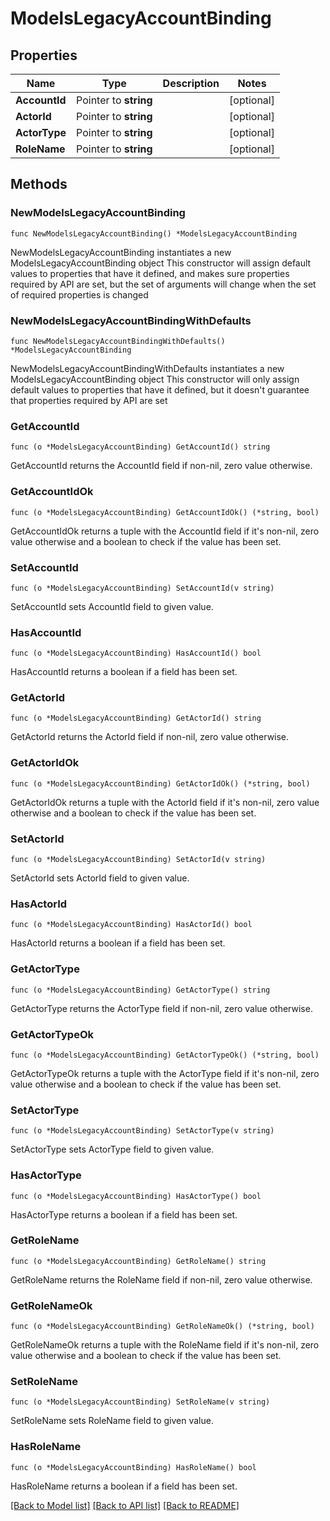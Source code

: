 # ModelsLegacyAccountBinding

## Properties

Name | Type | Description | Notes
------------ | ------------- | ------------- | -------------
**AccountId** | Pointer to **string** |  | [optional] 
**ActorId** | Pointer to **string** |  | [optional] 
**ActorType** | Pointer to **string** |  | [optional] 
**RoleName** | Pointer to **string** |  | [optional] 

## Methods

### NewModelsLegacyAccountBinding

`func NewModelsLegacyAccountBinding() *ModelsLegacyAccountBinding`

NewModelsLegacyAccountBinding instantiates a new ModelsLegacyAccountBinding object
This constructor will assign default values to properties that have it defined,
and makes sure properties required by API are set, but the set of arguments
will change when the set of required properties is changed

### NewModelsLegacyAccountBindingWithDefaults

`func NewModelsLegacyAccountBindingWithDefaults() *ModelsLegacyAccountBinding`

NewModelsLegacyAccountBindingWithDefaults instantiates a new ModelsLegacyAccountBinding object
This constructor will only assign default values to properties that have it defined,
but it doesn't guarantee that properties required by API are set

### GetAccountId

`func (o *ModelsLegacyAccountBinding) GetAccountId() string`

GetAccountId returns the AccountId field if non-nil, zero value otherwise.

### GetAccountIdOk

`func (o *ModelsLegacyAccountBinding) GetAccountIdOk() (*string, bool)`

GetAccountIdOk returns a tuple with the AccountId field if it's non-nil, zero value otherwise
and a boolean to check if the value has been set.

### SetAccountId

`func (o *ModelsLegacyAccountBinding) SetAccountId(v string)`

SetAccountId sets AccountId field to given value.

### HasAccountId

`func (o *ModelsLegacyAccountBinding) HasAccountId() bool`

HasAccountId returns a boolean if a field has been set.

### GetActorId

`func (o *ModelsLegacyAccountBinding) GetActorId() string`

GetActorId returns the ActorId field if non-nil, zero value otherwise.

### GetActorIdOk

`func (o *ModelsLegacyAccountBinding) GetActorIdOk() (*string, bool)`

GetActorIdOk returns a tuple with the ActorId field if it's non-nil, zero value otherwise
and a boolean to check if the value has been set.

### SetActorId

`func (o *ModelsLegacyAccountBinding) SetActorId(v string)`

SetActorId sets ActorId field to given value.

### HasActorId

`func (o *ModelsLegacyAccountBinding) HasActorId() bool`

HasActorId returns a boolean if a field has been set.

### GetActorType

`func (o *ModelsLegacyAccountBinding) GetActorType() string`

GetActorType returns the ActorType field if non-nil, zero value otherwise.

### GetActorTypeOk

`func (o *ModelsLegacyAccountBinding) GetActorTypeOk() (*string, bool)`

GetActorTypeOk returns a tuple with the ActorType field if it's non-nil, zero value otherwise
and a boolean to check if the value has been set.

### SetActorType

`func (o *ModelsLegacyAccountBinding) SetActorType(v string)`

SetActorType sets ActorType field to given value.

### HasActorType

`func (o *ModelsLegacyAccountBinding) HasActorType() bool`

HasActorType returns a boolean if a field has been set.

### GetRoleName

`func (o *ModelsLegacyAccountBinding) GetRoleName() string`

GetRoleName returns the RoleName field if non-nil, zero value otherwise.

### GetRoleNameOk

`func (o *ModelsLegacyAccountBinding) GetRoleNameOk() (*string, bool)`

GetRoleNameOk returns a tuple with the RoleName field if it's non-nil, zero value otherwise
and a boolean to check if the value has been set.

### SetRoleName

`func (o *ModelsLegacyAccountBinding) SetRoleName(v string)`

SetRoleName sets RoleName field to given value.

### HasRoleName

`func (o *ModelsLegacyAccountBinding) HasRoleName() bool`

HasRoleName returns a boolean if a field has been set.


[[Back to Model list]](../README.md#documentation-for-models) [[Back to API list]](../README.md#documentation-for-api-endpoints) [[Back to README]](../README.md)


